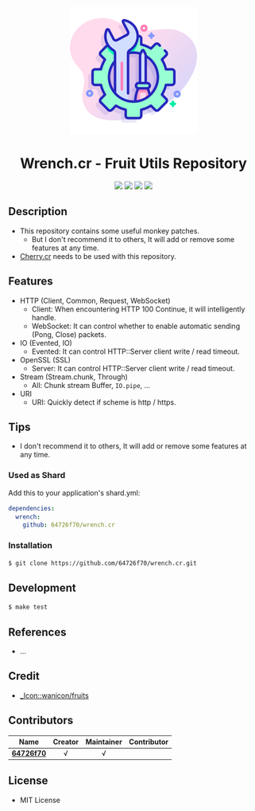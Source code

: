 <div align = "center"><img src="images/icon.png" width="256" height="256" /></div>

<div align = "center">
  <h1>Wrench.cr - Fruit Utils Repository</h1>
</div>

<p align="center">
  <a href="https://crystal-lang.org">
    <img src="https://img.shields.io/badge/built%20with-crystal-000000.svg" /></a>
  <a href="https://travis-ci.org/64726f70/wrench.cr">
    <img src="https://api.travis-ci.org/64726f70/wrench.cr.svg" /></a>
  <a href="https://github.com/64726f70/wrench.cr/releases">
    <img src="https://img.shields.io/github/release/64726f70/wrench.cr.svg" /></a>
  <a href="https://github.com/64726f70/wrench.cr/blob/master/license">
    <img src="https://img.shields.io/github/license/64726f70/wrench.cr.svg"></a>
</p>

## Description

* This repository contains some useful monkey patches.
  * But I don't recommend it to others, It will add or remove some features at any time.
* [Cherry.cr](https://github.com/636f7374/cherry.cr) needs to be used with this repository.

## Features

* HTTP (Client, Common, Request, WebSocket)
  * Client: When encountering HTTP 100 Continue, it will intelligently handle.
  * WebSocket: It can control whether to enable automatic sending (Pong, Close) packets.
* IO (Evented, IO)
  * Evented: It can control HTTP::Server client write / read timeout.
* OpenSSL (SSL)
  * Server: It can control HTTP::Server client write / read timeout.
* Stream (Stream.chunk, Through)
  * All: Chunk stream Buffer, `IO.pipe`, ...
* URI
  * URI: Quickly detect if scheme is http / https.

## Tips

* I don't recommend it to others, It will add or remove some features at any time.

### Used as Shard

Add this to your application's shard.yml:
```yaml
dependencies:
  wrench:
    github: 64726f70/wrench.cr
```

### Installation

```bash
$ git clone https://github.com/64726f70/wrench.cr.git
```

## Development

```bash
$ make test
```

## References

* ...

## Credit

* [\_Icon::wanicon/fruits](https://www.flaticon.com/packs/fruits-and-vegetables-48)

## Contributors

|Name|Creator|Maintainer|Contributor|
|:---:|:---:|:---:|:---:|
|**[64726f70](https://github.com/64726f70)**|√|√||

## License

* MIT License
